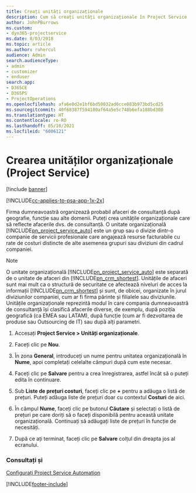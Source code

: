 ```yaml
---
title: Creați unități organizaționale
description: Cum să creați unități organizaționale în Project Service
author: JohnPBurrows
ms.custom:
- dyn365-projectservice
ms.date: 8/03/2018
ms.topic: article
ms.author: ruhercul
audience: Admin
search.audienceType:
- admin
- customizer
- enduser
search.app:
- D365CE
- D365PS
- ProjectOperations
ms.openlocfilehash: afa6e0d2e1bf6bd50032ad6cce083b973bd5cd25
ms.sourcegitcommit: 40f68387f594180af64a5e5c748b6efa188bd300
ms.translationtype: HT
ms.contentlocale: ro-RO
ms.lasthandoff: 05/10/2021
ms.locfileid: "6006121"
---
```

# <a name="create-organizational-units-project-service"></a>Crearea unităților organizaționale (Project Service)

[!include [banner](../includes/psa-now-project-operations.md)]

[!INCLUDE[cc-applies-to-psa-app-1x-2x](../includes/cc-applies-to-psa-app-1x-2x.md)]

Firma dumneavoastră organizează probabil afaceri de consultanță după geografie, funcție sau alte domenii. Puteți crea unitățile organizaționale care să reflecte afacerile dvs. de consultanță. O unitate organizațională [!INCLUDE[pn_project_service_auto](../includes/pn-project-service-auto.md)] este un grup sau o divizie dintr-o companie de servicii profesionale care angajează resurse facturabile cu rate de costuri distincte de alte asemenea grupuri sau diviziuni din cadrul companiei.  
  
> [!NOTE]
>  O unitate organizațională [!INCLUDE[pn_project_service_auto](../includes/pn-project-service-auto.md)] este separată de o unitate de afaceri din [!INCLUDE[pn_crm_shortest](../includes/pn-crm-shortest.md)]. Unitățile de afaceri sunt mai mult ca o structură de securitate ce afectează niveluri de acces la informații [!INCLUDE[pn_crm_shortest](../includes/pn-crm-shortest.md)] și sunt, de obicei, organizate în jurul diviziunilor companiei, cum ar fi firma părinte și filialele sau diviziunile. Unitățile organizaționale reprezintă modul în care compania dumneavoastră de consultanță își clasifică afacerile diverse, de exemplu, după poziția geografică (ca EMEA sau LATAM), după funcție (cum ar fi dezvoltarea de produse sau Outsourcing de IT) sau după alți parametri.  
  
1.  Accesați **Project Service > Unități organizaționale**.  
  
2.  Faceți clic pe **Nou**.  
  
3.  În zona **General**, introduceți un nume pentru unitatea organizațională în **Nume**, apoi completați celelalte câmpuri după cum este necesar.  
  
4.  Faceți clic pe **Salvare** pentru a crea înregistrarea, astfel încât să o puteți edita în continuare.  
  
5.  Sub **Liste de prețuri costuri**, faceți clic pe **+** pentru a adăuga o listă de prețuri. Puteți adăuga liste de prețuri doar cu contextul **Costuri** de aici.  
  
6.  În câmpul **Nume**, faceți clic pe butonul **Căutare** și selectați o listă de prețuri pe care doriți să o faceți disponibilă pentru această unitate organizațională. Continuați să adăugați liste de prețuri în funcție de necesități.  
  
7.  După ce ați terminat, faceți clic pe **Salvare** colțul din dreapta jos al ecranului.  
  
### <a name="see-also"></a>Consultați și  
 [Configurați Project Service Automation](../psa/configure.md)


[!INCLUDE[footer-include](../includes/footer-banner.md)]